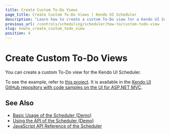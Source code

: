 ```yaml
---
title: Create Custom To-Do Views
page_title: Create Custom To-Do Views | Kendo UI Scheduler
description: "Learn how to create a custom To-Do view for a Kendo UI Scheduler."
previous_url: /controls/scheduling/scheduler/how-to/custom-todo-view
slug: howto_create_custom_todo_view
position: 4
---
```


# Create Custom To-Do Views

You can create a custom To-Do view for the Kendo UI Scheduler.

To see the example, refer to [this project](https://github.com/telerik/kendo-examples-asp-net-mvc/tree/master/scheduler-custom-view). It is available in the [Kendo UI GitHub repository with code samples on the UI for ASP.NET MVC](https://github.com/telerik/kendo-examples-asp-net-mvc).

## See Also

* [Basic Usage of the Scheduler (Demo)](https://demos.telerik.com/kendo-ui/scheduler/index)
* [Using the API of the Scheduler (Demo)](https://demos.telerik.com/kendo-ui/scheduler/api)
* [JavaScript API Reference of the Scheduler](/api/javascript/ui/scheduler)
